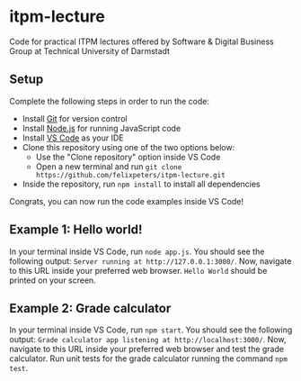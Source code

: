 # itpm-lecture
Code for practical ITPM lectures offered by Software &amp; Digital Business Group at Technical University of Darmstadt

## Setup

Complete the following steps in order to run the code:
- Install [Git](https://git-scm.com/book/en/v2/Getting-Started-Installing-Git) for version control
- Install [Node.js](https://nodejs.org/en/download/) for running JavaScript code
- Install [VS Code](https://code.visualstudio.com/Download) as your IDE
- Clone this repository using one of the two options below:
  - Use the "Clone repository" option inside VS Code
  - Open a new terminal and run `git clone https://github.com/felixpeters/itpm-lecture.git`
- Inside the repository, run `npm install` to install all dependencies

Congrats, you can now run the code examples inside VS Code!

## Example 1: Hello world!

In your terminal inside VS Code, run `node app.js`. You should see the following output: `Server running at http://127.0.0.1:3000/`.
Now, navigate to this URL inside your preferred web browser. `Hello World` should be printed on your screen.

## Example 2: Grade calculator

In your terminal inside VS Code, run `npm start`. You should see the following output: `Grade calculator app listening at http://localhost:3000/`.
Now, navigate to this URL inside your preferred web browser and test the grade calculator.
Run unit tests for the grade calculator running the command `npm test`.
